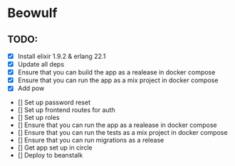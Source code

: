 # Beowulf

## TODO:

- [x] Install elixir 1.9.2 & erlang 22.1
- [x] Update all deps
- [x] Ensure that you can build the app as a realease in docker compose
- [x] Ensure that you can run the app as a mix project in docker compose
- [x] Add pow
- [] Set up password reset
- [] Set up frontend routes for auth
- [] Set up roles
- [] Ensure that you can run the app as a realease in docker compose
- [] Ensure that you can run the tests as a mix project in docker compose
- [] Ensure that you can run migrations as a release
- [] Get app set up in circle
- [] Deploy to beanstalk
